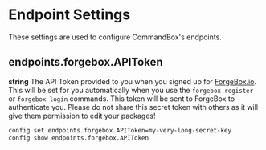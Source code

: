 # Endpoint Settings

These settings are used to configure CommandBox's endpoints.

## endpoints.forgebox.APIToken
**string**
The API Token provided to you when you signed up for [ForgeBox.io](https://www.forgebox.io/).  This will be set for you automatically when you use the `forgebox register` or `forgebox login` commands.  This token will be sent to ForgeBox to authenticate you.  Please do not share this secret token with others as it will give them permission to edit your packages!
```bash
config set endpoints.forgebox.APIToken=my-very-long-secret-key
config show endpoints.forgebox.APIToken
```
